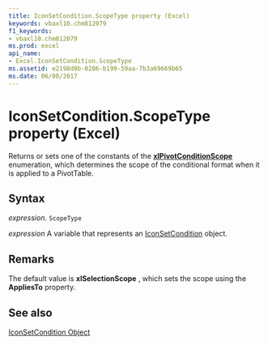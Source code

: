 ```yaml
---
title: IconSetCondition.ScopeType property (Excel)
keywords: vbaxl10.chm812079
f1_keywords:
- vbaxl10.chm812079
ms.prod: excel
api_name:
- Excel.IconSetCondition.ScopeType
ms.assetid: e2198d8b-0286-b199-59aa-7b3a69669b65
ms.date: 06/08/2017
---
```



# IconSetCondition.ScopeType property (Excel)

Returns or sets one of the constants of the  **[xlPivotConditionScope](Excel.XlPivotConditionScope.md)** enumeration, which determines the scope of the conditional format when it is applied to a PivotTable.


## Syntax

_expression_. `ScopeType`

_expression_ A variable that represents an [IconSetCondition](Excel.IconSetCondition.md) object.


## Remarks

The default value is  **xlSelectionScope** , which sets the scope using the **AppliesTo** property.


## See also


[IconSetCondition Object](Excel.IconSetCondition.md)

